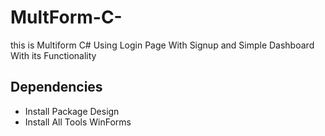 # MultForm-C-
this is Multiform C# Using Login Page With Signup and Simple Dashboard With its Functionality

## Dependencies
<ul>
  <li>Install Package Design</li>
  <li>Install All Tools WinForms</li>
 </ul>
